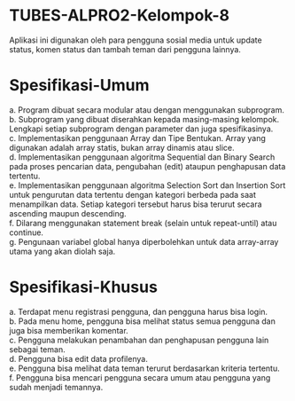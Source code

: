 # TUBES-ALPRO2-Kelompok-8
Aplikasi ini digunakan oleh para pengguna sosial media untuk update status, komen status dan tambah teman dari pengguna lainnya.

# Spesifikasi-Umum
a. Program dibuat secara modular atau dengan menggunakan subprogram.  
b. Subprogram yang dibuat diserahkan kepada masing-masing kelompok. Lengkapi setiap subprogram dengan
parameter dan juga spesifikasinya.  
c. Implementasikan penggunaan Array dan Tipe Bentukan. Array yang digunakan adalah array statis, bukan
array dinamis atau slice.  
d. Implementasikan penggunaan algoritma Sequential dan Binary Search pada proses pencarian data,
pengubahan (edit) ataupun penghapusan data tertentu.  
e. Implementasikan penggunaan algoritma Selection Sort dan Insertion Sort untuk pengurutan data tertentu
dengan kategori berbeda pada saat menampilkan data. Setiap kategori tersebut harus bisa terurut secara
ascending maupun descending.  
f. Dilarang menggunakan statement break (selain untuk repeat-until) atau continue.  
g. Pengunaan variabel global hanya diperbolehkan untuk data array-array utama yang akan diolah saja.  

# Spesifikasi-Khusus
a. Terdapat menu registrasi pengguna, dan pengguna harus bisa login.  
b. Pada menu home, pengguna bisa melihat status semua pengguna dan juga bisa memberikan komentar.  
c. Pengguna melakukan penambahan dan penghapusan pengguna lain sebagai teman.  
d. Pengguna bisa edit data profilenya.  
e. Pengguna bisa melihat data teman terurut berdasarkan kriteria tertentu.  
f. Pengguna bisa mencari pengguna secara umum atau pengguna yang sudah menjadi temannya.  
